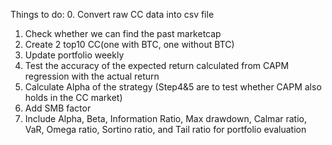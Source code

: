 Things to do: 
0. Convert raw CC data into csv file
1. Check whether we can find the past marketcap
2. Create 2 top10 CC(one with BTC, one without BTC)
3. Update portfolio weekly
4. Test the accuracy of the expected return calculated from CAPM regression with the actual return
5. Calculate Alpha of the strategy (Step4&5 are to test whether CAPM also holds in the CC market) 
6. Add SMB factor
7. Include Alpha, Beta, Information Ratio, Max drawdown, Calmar ratio, VaR, Omega ratio, Sortino ratio, and Tail ratio for portfolio evaluation
